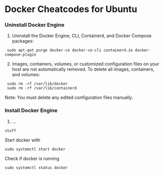 # Docker Cheatcodes for Ubuntu

### Uninstall Docker Engine
1. Uninstall the Docker Engine, CLI, Containerd, and Docker Compose packages:
```
 sudo apt-get purge docker-ce docker-ce-cli containerd.io docker-compose-plugin
 ```
2. Images, containers, volumes, or customized configuration files on your host are not automatically removed. To delete all images, containers, and volumes:
```
 sudo rm -rf /var/lib/docker
 sudo rm -rf /var/lib/containerd
```
Note: You must delete any edited configuration files manually.

### Install Docker Engine
1. ...
```
stuff
```


Start docker with
```
sudo systemctl start docker
```
Check if docker is running
```
sudo systemctl status docker
```

